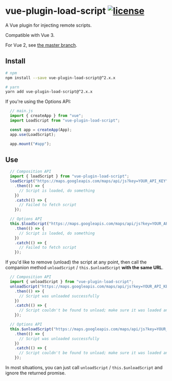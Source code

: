 # vue-plugin-load-script [![license](https://img.shields.io/github/license/tserkov/vue-plugin-load-script.svg)]()
A Vue plugin for injecting remote scripts.

Compatible with Vue 3.

For Vue 2, see [the master branch](/tserkov/vue-plugin-load-script/tree/master).

## Install

``` bash
# npm
npm install --save vue-plugin-load-script@^2.x.x
```

``` bash
# yarn
yarn add vue-plugin-load-script@^2.x.x
```

If you're using the Options API:
```javascript
  // main.js
  import { createApp } from "vue";
  import LoadScript from "vue-plugin-load-script";

  const app = createApp(App);
  app.use(LoadScript);

  app.mount("#app");
```

## Use

```javascript
  // Composition API
  import { loadScript } from "vue-plugin-load-script";
  loadScript("https://maps.googleapis.com/maps/api/js?key=YOUR_API_KEY")
    .then(() => {
      // Script is loaded, do something
    })
    .catch(() => {
      // Failed to fetch script
    });

  // Options API
  this.$loadScript("https://maps.googleapis.com/maps/api/js?key=YOUR_API_KEY")
    .then(() => {
      // Script is loaded, do something
    })
    .catch(() => {
      // Failed to fetch script
    });
```

If you'd like to remove (unload) the script at any point, then call the companion method `unloadScript` / `this.$unloadScript` __with the same URL__.

```javascript
  // Composition API
  import { unloadScript } from "vue-plugin-load-script";
  unloadScript("https://maps.googleapis.com/maps/api/js?key=YOUR_API_KEY")
    .then(() => {
      // Script was unloaded successfully
    })
    .catch(() => {
      // Script couldn't be found to unload; make sure it was loaded and that you passed the same URL
    });

  // Options API
  this.$unloadScript("https://maps.googleapis.com/maps/api/js?key=YOUR_API_KEY")
    .then(() => {
      // Script was unloaded successfully
    })
    .catch(() => {
      // Script couldn't be found to unload; make sure it was loaded and that you passed the same URL
    });
```
In most situations, you can just call `unloadScript` / `this.$unloadScript` and ignore the returned promise.
